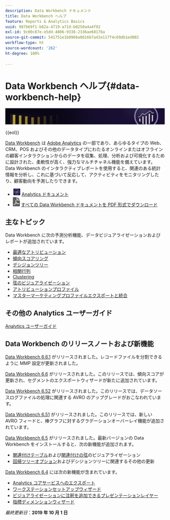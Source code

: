 ```yaml
---
description: Data Workbench ドキュメント
title: Data Workbench ヘルプ
feature: Reports & Analytics Basics
uuid: 987b69f1-b82a-4719-a71d-b0250a4a4f92
exl-id: 9c00c87e-e5dd-4806-9338-2336ae68176a
source-git-commit: 541751e1b8966a0816b7a42e117f4c69db1ed002
workflow-type: ht
source-wordcount: '262'
ht-degree: 100%

---
```


# Data Workbench ヘルプ{#data-workbench-help}

![バナー](/help/home/assets/doc_banner_workbench.png)

{{eol}}

[Data Workbench](https://www.adobe.com/jp/solutions/digital-analytics/data-workbench.html) は [Adobe Analytics](https://www.adobe.com/jp/solutions/digital-analytics.html) の一部であり、あらゆるタイプの Web、CRM、POS およびその他のデータタイプにわたるオンラインまたはオフラインの顧客インタラクションからのデータを収集、処理、分析および可視化するために設計された、柔軟性が高く、強力なマルチチャネル機能を備えています。Data Workbench のインタラクティブレポートを使用すると、関連のある統計情報を分析し、これに基づいて反応して、アクティビティをモニタリングしたり、顧客動向を予測したりできます。

* ![Analytics アイコン](assets/analytics-icon-24.png) [Analytics ドキュメント](https://experienceleague.adobe.com/docs/analytics.html?lang=ja)
* ![PDF アイコン](assets/pdf_icon.png) [すべての Data Workbench ドキュメントを PDF 形式でダウンロード](/help/home/assets/data-workbench.pdf)

## 主なトピック

Data Workbench に次の予測分析機能、データビジュアライゼーションおよびレポートが追加されています。

* [最適なアトリビューション](/help/home/c-get-started/c-attribution-profiles/c-attrib-algorithmic/c-attrib-algorithmic.md)
* [傾向スコアリング](/help/home/c-get-started/c-analysis-vis/c-visitor-propensity/c-visitor-propensity.md)
* [デシジョンツリー](/help/home/c-get-started/c-analysis-vis/c-decision-trees/c-decision-trees.md)
* [相関行列](/help/home/c-get-started/c-analysis-vis/c-correlation-analysis/c-correlation-analysis.md)
* [Clustering](/help/home/c-get-started/c-analysis-vis/c-visitor-cluster/c-visitor-cluster.md)
* [弦のビジュアライゼーション](/help/home/c-get-started/c-analysis-vis/c-chord-visualization.md)
* [アトリビューションプロファイル](/help/home/c-get-started/c-attribution-profiles/c-rules-attrib/c-rules-attrib.md)
* [マスターマーケティングプロファイルエクスポートと統合](/help/home/c-get-started/c-exp-data-seg-exp/c-mmp-integration.md)

## その他の Analytics ユーザーガイド

[Analytics ユーザーガイド](https://experienceleague.adobe.com/docs/analytics.html?lang=ja)

## Data Workbench のリリースノートおよび新機能

[Data Workbench 6.6.1](/help/home/c-release-notes-insight/c-6-6-1.md) がリリースされました。レコードファイルを分割できるように MMP 設定が更新されました。

[Data Workbench 6.6](/help/home/c-release-notes-insight/c-6-6.md) がリリースされました。このリリースでは、傾向スコアが更新され、セグメントのエクスポートウィザードが新たに追加されています。

[Data Workbench 6.52](/help/home/c-release-notes-insight/c-6-52.md) がリリースされました。このリリースでは、データソースログファイルの処理に関連する AVRO のアップグレードがおこなわれています。

[Data Workbench 6.51](/help/home/c-release-notes-insight/c-6-51.md) がリリースされました。このリリースでは、新しい AVRO フィードと、棒グラフに対するグラデーションオーバーレイ機能が追加されています。

[Data Workbench 6.5](/help/home/c-release-notes-insight/c-6-5.md) がリリースされました。最新バージョンの Data Workbench をインストールすると、次の新機能が追加されます。

* [関連付けテーブル](/help/home/c-get-started/c-analysis-vis/associations-visualization.md)および[関連付けの弦](/help/home/c-get-started/c-analysis-vis/associations-chord.md)のビジュアライゼーション
* [回帰ツリーオプション](/help/home/c-get-started/c-analysis-vis/c-decision-trees/c-decision-trees-regression.md)およびデシジョンツリーに関連するその他の更新

[Data Workbench 6.4](/help/home/c-release-notes-insight/c-6-4/c-6-4.md) には次の新機能が含まれています。

* [Analytics コアサービスへのエクスポート](/help/home/c-release-notes-insight/c-6-4/dwb-crs-integration.md)
* [ワークステーションセットアップウィザード](/help/home/c-install-insight/install-setup/dwb-client-installer.md)
* [ビジュアライゼーションに注釈を追加できるプレゼンテーションレイヤー](/help/home/c-get-started/c-vis/c-present-layer.md)
* [指標ディメンションウィザード](/help/home/c-get-started/c-vis/dwb-create-metricdim/dwb-create-metricdim.md)

*最終更新日*：**2019 年 10 月 1 日**

